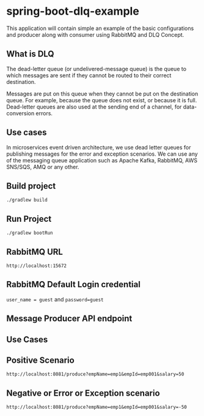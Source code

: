# spring-boot-dlq-example
This application will contain simple an example of the basic configurations and producer along with consumer using RabbitMQ and DLQ Concept.

## What is DLQ
The dead-letter queue (or undelivered-message queue) is the queue to which messages are sent if they cannot be routed to their correct destination.

Messages are put on this queue when they cannot be put on the destination queue. For example, because the queue does not exist, or because it is full. Dead-letter queues are also used at the sending end of a channel, for data-conversion errors.

## Use cases
In microservices event driven architecture, we use dead letter queues for publishing messages for the error and exception scenarios. We can use any of the messaging queue application such as Apache Kafka, RabbitMQ, AWS SNS/SQS, AMQ or any other.


## Build project
`./gradlew build`

## Run Project
`./gradlew bootRun`

## RabbitMQ URL
`http://localhost:15672`

## RabbitMQ Default Login credential
`user_name = guest` and `password=guest`

## Message Producer API endpoint

## Use Cases
## Positive Scenario
`http://localhost:8081/produce?empName=emp1&empId=emp001&salary=50`

## Negative or Error or Exception scenario
`http://localhost:8081/produce?empName=emp1&empId=emp001&salary=-50`



